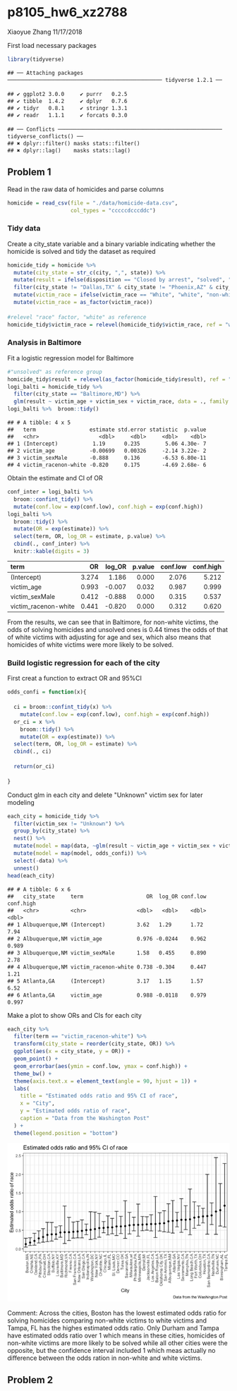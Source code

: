 p8105\_hw6\_xz2788
================
Xiaoyue Zhang
11/17/2018

First load necessary packages

``` r
library(tidyverse)
```

    ## ── Attaching packages ───────────────────────────────────────────────── tidyverse 1.2.1 ──

    ## ✔ ggplot2 3.0.0     ✔ purrr   0.2.5
    ## ✔ tibble  1.4.2     ✔ dplyr   0.7.6
    ## ✔ tidyr   0.8.1     ✔ stringr 1.3.1
    ## ✔ readr   1.1.1     ✔ forcats 0.3.0

    ## ── Conflicts ──────────────────────────────────────────────────── tidyverse_conflicts() ──
    ## ✖ dplyr::filter() masks stats::filter()
    ## ✖ dplyr::lag()    masks stats::lag()

Problem 1
---------

Read in the raw data of homicides and parse columns

``` r
homicide = read_csv(file = "./data/homicide-data.csv",
                    col_types = "cccccdcccddc")
```

### Tidy data

Create a city\_state variable and a binary variable indicating whether the homicide is solved and tidy the dataset as required

``` r
homicide_tidy = homicide %>% 
  mutate(city_state = str_c(city, ",", state)) %>% 
  mutate(result = ifelse(disposition == "Closed by arrest", "solved", "unsolved")) %>% 
  filter(city_state != "Dallas,TX" & city_state != "Phoenix,AZ" & city_state != "Kansas City,MO" & city_state != "Tulsa,AL") %>% 
  mutate(victim_race = ifelse(victim_race == "White", "white", "non-white")) %>% 
  mutate(victim_race = as_factor(victim_race))

#relevel "race" factor, "white" as reference
homicide_tidy$victim_race = relevel(homicide_tidy$victim_race, ref = "white")
```

### Analysis in Baltimore

Fit a logistic regression model for Baltimore

``` r
#"unsolved" as reference group
homicide_tidy$result = relevel(as_factor(homicide_tidy$result), ref = "unsolved")
logi_balti = homicide_tidy %>% 
  filter(city_state == "Baltimore,MD") %>% 
  glm(result ~ victim_age + victim_sex + victim_race, data = ., family = "binomial") 
logi_balti %>%  broom::tidy()
```

    ## # A tibble: 4 x 5
    ##   term                 estimate std.error statistic  p.value
    ##   <chr>                   <dbl>     <dbl>     <dbl>    <dbl>
    ## 1 (Intercept)           1.19      0.235        5.06 4.30e- 7
    ## 2 victim_age           -0.00699   0.00326     -2.14 3.22e- 2
    ## 3 victim_sexMale       -0.888     0.136       -6.53 6.80e-11
    ## 4 victim_racenon-white -0.820     0.175       -4.69 2.68e- 6

Obtain the estimate and CI of OR

``` r
conf_inter = logi_balti %>% 
  broom::confint_tidy() %>% 
  mutate(conf.low = exp(conf.low), conf.high = exp(conf.high))
logi_balti %>% 
  broom::tidy() %>% 
  mutate(OR = exp(estimate)) %>% 
  select(term, OR, log_OR = estimate, p.value) %>% 
  cbind(., conf_inter) %>% 
  knitr::kable(digits = 3)
```

| term                  |     OR|  log\_OR|  p.value|  conf.low|  conf.high|
|:----------------------|------:|--------:|--------:|---------:|----------:|
| (Intercept)           |  3.274|    1.186|    0.000|     2.076|      5.212|
| victim\_age           |  0.993|   -0.007|    0.032|     0.987|      0.999|
| victim\_sexMale       |  0.412|   -0.888|    0.000|     0.315|      0.537|
| victim\_racenon-white |  0.441|   -0.820|    0.000|     0.312|      0.620|

From the results, we can see that in Baltimore, for non-white victims, the odds of solving homicides and unsolved ones is 0.44 times the odds of that of white victims with adjusting for age and sex, which also means that homicides of white victims were more likely to be solved.

### Build logistic regression for each of the city

First creat a function to extract OR and 95%CI

``` r
odds_confi = function(x){
  
  ci = broom::confint_tidy(x) %>% 
    mutate(conf.low = exp(conf.low), conf.high = exp(conf.high))
  or_ci = x %>% 
    broom::tidy() %>% 
    mutate(OR = exp(estimate)) %>% 
  select(term, OR, log_OR = estimate) %>% 
  cbind(., ci)
  
  return(or_ci)
  
}
```

Conduct glm in each city and delete "Unknown" victim sex for later modeling

``` r
each_city = homicide_tidy %>% 
  filter(victim_sex != "Unknown") %>% 
  group_by(city_state) %>% 
  nest() %>% 
  mutate(model = map(data, ~glm(result ~ victim_age + victim_sex + victim_race, data = .x, family = "binomial"))) %>% 
  mutate(model = map(model, odds_confi)) %>% 
  select(-data) %>% 
  unnest()
head(each_city)
```

    ## # A tibble: 6 x 6
    ##   city_state     term                    OR  log_OR conf.low conf.high
    ##   <chr>          <chr>                <dbl>   <dbl>    <dbl>     <dbl>
    ## 1 Albuquerque,NM (Intercept)          3.62   1.29      1.72      7.94 
    ## 2 Albuquerque,NM victim_age           0.976 -0.0244    0.962     0.989
    ## 3 Albuquerque,NM victim_sexMale       1.58   0.455     0.890     2.78 
    ## 4 Albuquerque,NM victim_racenon-white 0.738 -0.304     0.447     1.21 
    ## 5 Atlanta,GA     (Intercept)          3.17   1.15      1.57      6.52 
    ## 6 Atlanta,GA     victim_age           0.988 -0.0118    0.979     0.997

Make a plot to show ORs and CIs for each city

``` r
each_city %>% 
  filter(term == "victim_racenon-white") %>% 
  transform(city_state = reorder(city_state, OR)) %>% 
  ggplot(aes(x = city_state, y = OR)) +
  geom_point() +
  geom_errorbar(aes(ymin = conf.low, ymax = conf.high)) +
  theme_bw() +
  theme(axis.text.x = element_text(angle = 90, hjust = 1)) +
  labs(
    title = "Estimated odds ratio and 95% CI of race",
    x = "City",
    y = "Estimated odds ratio of race",
    caption = "Data from the Washington Post"
  ) +
  theme(legend.position = "bottom")
```

![](p8105_hw6_xz2788_files/figure-markdown_github/plot_each_city-1.png)

Comment: Across the cities, Boston has the lowest estimated odds ratio for solving homicides comparing non-white victims to white victims and Tampa, FL has the highes estimated odds ratio. Only Durham and Tampa have estimated odds ratio over 1 which means in these cities, homicides of non-white victims are more likely to be solved while all other cities were the opposite, but the confidence interval included 1 which meas actually no difference between the odds ration in non-white and white victims.

Problem 2
---------
